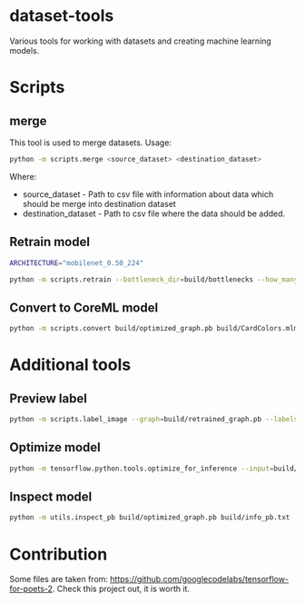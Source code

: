 # dataset-tools

Various tools for working with datasets and creating machine learning models.


# Scripts

## merge 

This tool is used to merge datasets. Usage:

```bash
python -m scripts.merge <source_dataset> <destination_dataset>
```

Where:
  * source_dataset - Path to csv file with information about data which should be merge into destination dataset
  * destination_dataset - Path to csv file where the data should be added.

  
## Retrain model

```bash
ARCHITECTURE="mobilenet_0.50_224"

python -m scripts.retrain --bottleneck_dir=build/bottlenecks --how_many_training_steps=500 --model_dir=build/models/ --summaries_dir=build/training_summaries/"${ARCHITECTURE}" --output_graph=build/retrained_graph.pb --output_labels=build/retrained_labels.txt --architecture="${ARCHITECTURE}" --image_dir=dataset/card-colors
```

## Convert to CoreML model

```bash
python -m scripts.convert build/optimized_graph.pb build/CardColors.mlmodel
```


# Additional tools

## Preview label

```bash
python -m scripts.label_image --graph=build/retrained_graph.pb --labels=build/retrained_labels.txt --image=dataset/card-colors/diamonds/83772cbc-d6c9-4076-a7f8-30e06618ea09.jpg
```

## Optimize model

```bash
python -m tensorflow.python.tools.optimize_for_inference --input=build/retrained_graph.pb --output=build/optimized_graph.pb --input_names="input" --output_names="final_result"
```

## Inspect model

```bash
python -m utils.inspect_pb build/optimized_graph.pb build/info_pb.txt
```



# Contribution

Some files are taken from: https://github.com/googlecodelabs/tensorflow-for-poets-2.
Check this project out, it is worth it.